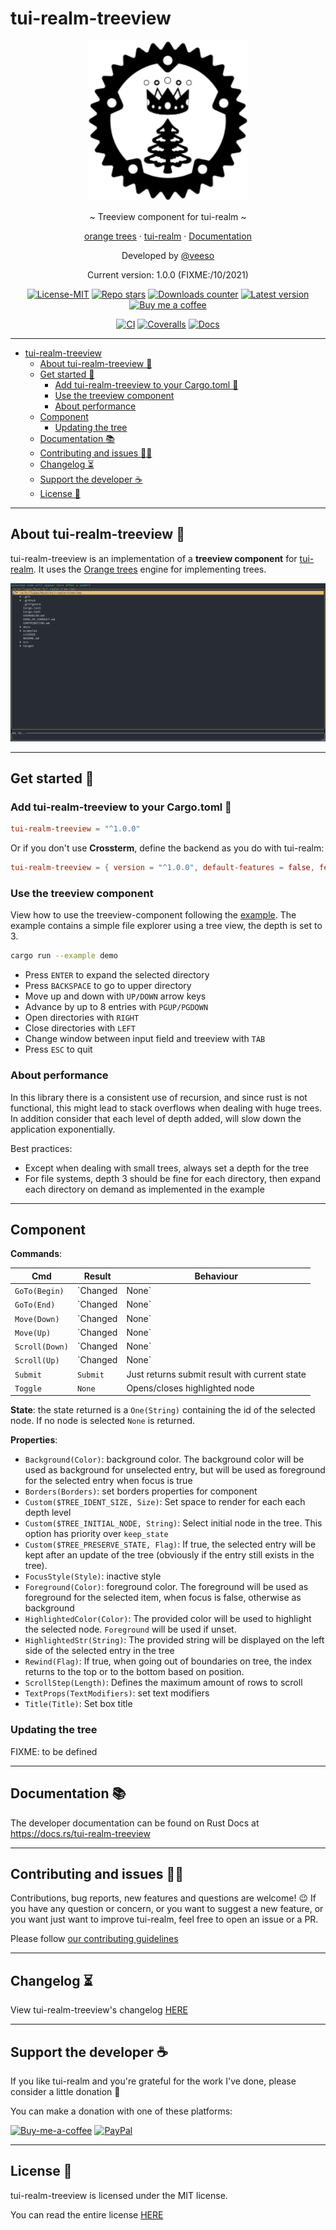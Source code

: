# tui-realm-treeview

<p align="center">
  <img src="/docs/images/tui-realm-treeview.svg" width="256" height="256" />
</p>

<p align="center">~ Treeview component for tui-realm ~</p>
<p align="center">
  <a href="https://github.com/veeso/orange-trees" target="_blank">orange trees</a>
  ·
  <a href="https://github.com/veeso/tui-realm" target="_blank">tui-realm</a>
  ·
  <a href="https://docs.rs/tui-realm-treeview" target="_blank">Documentation</a>
</p>

<p align="center">Developed by <a href="https://veeso.github.io/" target="_blank">@veeso</a></p>
<p align="center">Current version: 1.0.0 (FIXME:/10/2021)</p>

<p align="center">
  <a href="https://opensource.org/licenses/MIT"
    ><img
      src="https://img.shields.io/badge/License-MIT-teal.svg"
      alt="License-MIT"
  /></a>
  <a href="https://github.com/veeso/tui-realm-treeview/stargazers"
    ><img
      src="https://img.shields.io/github/stars/veeso/tui-realm-treeview.svg"
      alt="Repo stars"
  /></a>
  <a href="https://crates.io/crates/tui-realm-treeview"
    ><img
      src="https://img.shields.io/crates/d/tui-realm-treeview.svg"
      alt="Downloads counter"
  /></a>
  <a href="https://crates.io/crates/tui-realm-treeview"
    ><img
      src="https://img.shields.io/crates/v/tui-realm-treeview.svg"
      alt="Latest version"
  /></a>
  <a href="https://www.buymeacoffee.com/veeso">
    <img
      src="https://img.shields.io/badge/Donate-BuyMeACoffee-yellow.svg"
      alt="Buy me a coffee"
  /></a>
</p>
<p align="center">
  <a href="https://github.com/veeso/tui-realm-treeview/actions"
    ><img
      src="https://github.com/veeso/tui-realm-treeview/workflows/Build/badge.svg"
      alt="CI"
  /></a>
  <a href="https://coveralls.io/github/veeso/tui-realm-treeview"
    ><img
      src="https://coveralls.io/repos/github/veeso/tui-realm-treeview/badge.svg"
      alt="Coveralls"
  /></a>
  <a href="https://docs.rs/tui-realm-treeview"
    ><img
      src="https://docs.rs/tui-realm-treeview/badge.svg"
      alt="Docs"
  /></a>
</p>

---

- [tui-realm-treeview](#tui-realm-treeview)
  - [About tui-realm-treeview 🌲](#about-tui-realm-treeview-)
  - [Get started 🏁](#get-started-)
    - [Add tui-realm-treeview to your Cargo.toml 🦀](#add-tui-realm-treeview-to-your-cargotoml-)
    - [Use the treeview component](#use-the-treeview-component)
    - [About performance](#about-performance)
  - [Component](#component)
    - [Updating the tree](#updating-the-tree)
  - [Documentation 📚](#documentation-)
  - [Contributing and issues 🤝🏻](#contributing-and-issues-)
  - [Changelog ⏳](#changelog-)
  - [Support the developer ☕](#support-the-developer-)
  - [License 📃](#license-)

---

## About tui-realm-treeview 🌲

tui-realm-treeview is an implementation of a **treeview component** for [tui-realm](https://github.com/veeso/tui-realm).
It uses the [Orange trees](https://github.com/veeso/orange-trees) engine for implementing trees.

![Demo](docs/images/demo.gif)

---

## Get started 🏁

### Add tui-realm-treeview to your Cargo.toml 🦀

```toml
tui-realm-treeview = "^1.0.0"
```

Or if you don't use **Crossterm**, define the backend as you do with tui-realm:

```toml
tui-realm-treeview = { version = "^1.0.0", default-features = false, features = [ "with-termion" ] }
```

### Use the treeview component

View how to use the treeview-component following the [example](examples/demo.rs). The example contains a simple file explorer using a tree view, the depth is set to 3.

```sh
cargo run --example demo
```

- Press `ENTER` to expand the selected directory
- Press `BACKSPACE` to go to upper directory
- Move up and down with `UP/DOWN` arrow keys
- Advance by up to 8 entries with `PGUP/PGDOWN`
- Open directories with `RIGHT`
- Close directories with `LEFT`
- Change window between input field and treeview with `TAB`
- Press `ESC` to quit

### About performance

In this library there is a consistent use of recursion, and since rust is not functional, this might lead to stack overflows when dealing with huge trees. In addition consider that each level of depth added, will slow down the application exponentially.

Best practices:

- Except when dealing with small trees, always set a depth for the tree
- For file systems, depth 3 should be fine for each directory, then expand each directory on demand as implemented in the example

---

## Component

**Commands**:

| Cmd                 | Result           | Behaviour                                            |
|---------------------|------------------|------------------------------------------------------|
| `GoTo(Begin)`       | `Changed | None` | Move cursor to the top of the current tree node      |
| `GoTo(End)`         | `Changed | None` | Move cursor to the bottom of the current tree node   |
| `Move(Down)`        | `Changed | None` | Go to next element                                   |
| `Move(Up)`          | `Changed | None` | Go to previous element                               |
| `Scroll(Down)`      | `Changed | None` | Move cursor down by defined max steps or end of node |
| `Scroll(Up)`        | `Changed | None` | Move cursor up by defined max steps or begin of node |
| `Submit`            | `Submit`         | Just returns submit result with current state        |
| `Toggle`            | `None`           | Opens/closes highlighted node                        |

**State**: the state returned is a `One(String)` containing the id of the selected node. If no node is selected `None` is returned.

**Properties**:

- `Background(Color)`: background color. The background color will be used as background for unselected entry, but will be used as foreground for the selected entry when focus is true
- `Borders(Borders)`: set borders properties for component
- `Custom($TREE_IDENT_SIZE, Size)`: Set space to render for each each depth level
- `Custom($TREE_INITIAL_NODE, String)`: Select initial node in the tree. This option has priority over `keep_state`
- `Custom($TREE_PRESERVE_STATE, Flag)`: If true, the selected entry will be kept after an update of the tree (obviously if the entry still exists in the tree).
- `FocusStyle(Style)`: inactive style
- `Foreground(Color)`: foreground color. The foreground will be used as foreground for the selected item, when focus is false, otherwise as background
- `HighlightedColor(Color)`: The provided color will be used to highlight the selected node. `Foreground` will be used if unset.
- `HighlightedStr(String)`: The provided string will be displayed on the left side of the selected entry in the tree
- `Rewind(Flag)`: If true, when going out of boundaries on tree, the index returns to the top or to the bottom based on position.
- `ScrollStep(Length)`: Defines the maximum amount of rows to scroll
- `TextProps(TextModifiers)`: set text modifiers
- `Title(Title)`: Set box title

### Updating the tree

FIXME: to be defined

---

## Documentation 📚

The developer documentation can be found on Rust Docs at <https://docs.rs/tui-realm-treeview>

---

## Contributing and issues 🤝🏻

Contributions, bug reports, new features and questions are welcome! 😉
If you have any question or concern, or you want to suggest a new feature, or you want just want to improve tui-realm, feel free to open an issue or a PR.

Please follow [our contributing guidelines](CONTRIBUTING.md)

---

## Changelog ⏳

View tui-realm-treeview's changelog [HERE](CHANGELOG.md)

---

## Support the developer ☕

If you like tui-realm and you're grateful for the work I've done, please consider a little donation 🥳

You can make a donation with one of these platforms:

[![Buy-me-a-coffee](https://img.shields.io/badge/-buy_me_a%C2%A0coffee-gray?style=for-the-badge&logo=buy-me-a-coffee)](https://www.buymeacoffee.com/veeso)
[![PayPal](https://img.shields.io/badge/PayPal-00457C?style=for-the-badge&logo=paypal&logoColor=white)](https://www.paypal.me/chrisintin)

---

## License 📃

tui-realm-treeview is licensed under the MIT license.

You can read the entire license [HERE](LICENSE)
